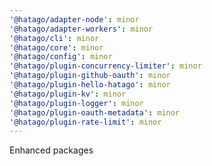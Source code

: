 ```yaml
---
'@hatago/adapter-node': minor
'@hatago/adapter-workers': minor
'@hatago/cli': minor
'@hatago/core': minor
'@hatago/config': minor
'@hatago/plugin-concurrency-limiter': minor
'@hatago/plugin-github-oauth': minor
'@hatago/plugin-hello-hatago': minor
'@hatago/plugin-kv': minor
'@hatago/plugin-logger': minor
'@hatago/plugin-oauth-metadata': minor
'@hatago/plugin-rate-limit': minor
---
```


Enhanced packages
